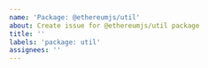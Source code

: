 ```yaml
---
name: 'Package: @ethereumjs/util'
about: Create issue for @ethereumjs/util package
title: ''
labels: 'package: util'
assignees: ''
---
```

